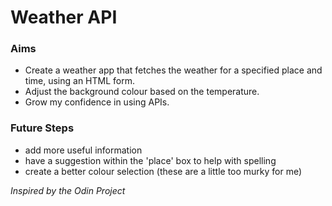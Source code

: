 # Weather API

### Aims

- Create a weather app that fetches the weather for a specified place and time, using an HTML form.
- Adjust the background colour based on the temperature.
- Grow my confidence in using APIs.

### Future Steps

- add more useful information
- have a suggestion within the 'place' box to help with spelling
- create a better colour selection (these are a little too murky for me)

_Inspired by the Odin Project_

